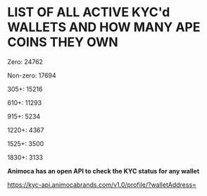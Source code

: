 # LIST OF ALL ACTIVE KYC'd WALLETS AND HOW MANY APE COINS THEY OWN

Zero: 24762

Non-zero: 17694

305+: 15216

610+: 11293

915+: 5234

1220+: 4367

1525+: 3500

1830+: 3133

**Animoca has an open API to check the KYC status for any wallet**

https://kyc-api.animocabrands.com/v1.0/profile/?walletAddress=